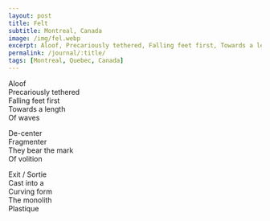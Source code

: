 ```yaml
---
layout: post
title: Felt
subtitle: Montreal, Canada
image: /img/fel.webp
excerpt: Aloof, Precariously tethered, Falling feet first, Towards a length, Of waves ...
permalink: /journal/:title/
tags: [Montreal, Quebec, Canada]
---
```


Aloof   
Precariously tethered  
Falling feet first  
Towards a length  
Of waves  

De-center  
Fragmenter  
They bear the mark  
Of volition  

Exit / Sortie  
Cast into a  
Curving form  
The monolith  
Plastique  
